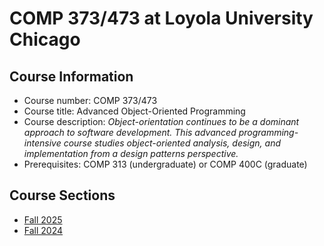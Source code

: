 # COMP 373/473 at Loyola University Chicago

## Course Information

- Course number: COMP 373/473
- Course title: Advanced Object-Oriented Programming
- Course description: *Object-orientation continues to be a dominant approach to software development. This advanced programming-intensive course studies object-oriented analysis, design, and implementation from a design patterns perspective.*
- Prerequisites: COMP 313 (undergraduate) or COMP 400C (graduate)

## Course Sections

- [Fall 2025](Syllabus2025Fall.md)
- [Fall 2024](Syllabus2024Fall.md)

